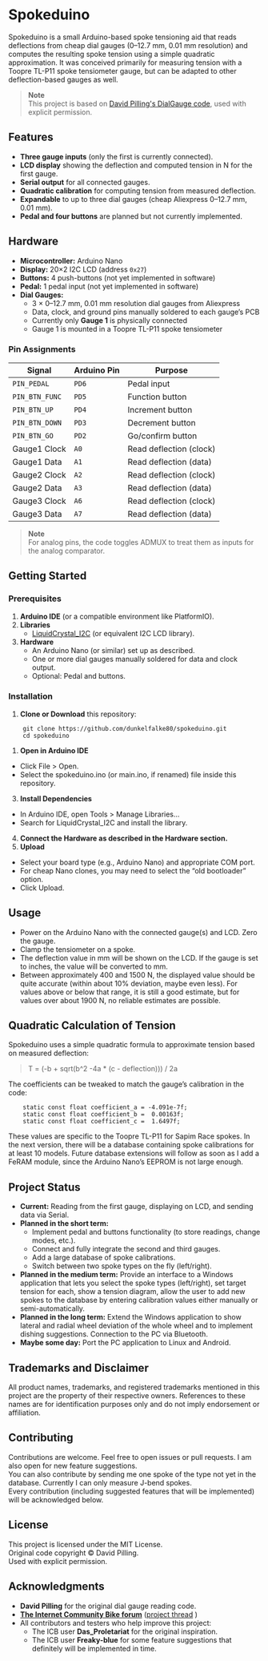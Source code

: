 # Spokeduino

Spokeduino is a small Arduino-based spoke tensioning aid that reads deflections from cheap dial gauges (0–12.7 mm, 0.01 mm resolution) and computes the resulting spoke tension using a simple quadratic approximation. It was conceived primarily for measuring tension with a Toopre TL-P11 spoke tensiometer gauge, but can be adapted to other deflection-based gauges as well.
  
> **Note**  
> This project is based on [David Pilling's DialGauge code](https://www.davidpilling.com/wiki/index.php/DialGauge), used with explicit permission.
  
## Features

* **Three gauge inputs** (only the first is currently connected).
* **LCD display** showing the deflection and computed tension in N for the first gauge.
* **Serial output** for all connected gauges.
* **Quadratic calibration** for computing tension from measured deflection.
* **Expandable** to up to three dial gauges (cheap Aliexpress 0–12.7 mm, 0.01 mm).
* **Pedal and four buttons** are planned but not currently implemented.
  
## Hardware

* **Microcontroller:** Arduino Nano  
* **Display:** 20×2 I2C LCD (address `0x27`)
* **Buttons:** 4 push-buttons (not yet implemented in software)
* **Pedal:** 1 pedal input (not yet implemented in software)
* **Dial Gauges:** 
  - 3 × 0–12.7 mm, 0.01 mm resolution dial gauges from Aliexpress
  - Data, clock, and ground pins manually soldered to each gauge’s PCB
  - Currently only **Gauge 1** is physically connected
  - Gauge 1 is mounted in a Toopre TL-P11 spoke tensiometer
  
### Pin Assignments

| **Signal**    | **Arduino Pin** | **Purpose**         |
|---------------|-----------------|---------------------|
| `PIN_PEDAL`   | `PD6`           | Pedal input         |
| `PIN_BTN_FUNC`| `PD5`           | Function button     |
| `PIN_BTN_UP`  | `PD4`           | Increment button    |
| `PIN_BTN_DOWN`| `PD3`           | Decrement button    |
| `PIN_BTN_GO`  | `PD2`           | Go/confirm button   |
| Gauge1 Clock  | `A0`            | Read deflection (clock)  |
| Gauge1 Data   | `A1`            | Read deflection (data)   |
| Gauge2 Clock  | `A2`            | Read deflection (clock)  |
| Gauge2 Data   | `A3`            | Read deflection (data)   |
| Gauge3 Clock  | `A6`            | Read deflection (clock)  |
| Gauge3 Data   | `A7`            | Read deflection (data)   |

> **Note**  
> For analog pins, the code toggles ADMUX to treat them as inputs for the analog comparator.

## Getting Started

### Prerequisites

1. **Arduino IDE** (or a compatible environment like PlatformIO).
2. **Libraries**  
   - [LiquidCrystal_I2C](https://github.com/fdebrabander/Arduino-LiquidCrystal-I2C-library) (or equivalent I2C LCD library).
3. **Hardware**  
   - An Arduino Nano (or similar) set up as described.
   - One or more dial gauges manually soldered for data and clock output.
   - Optional: Pedal and buttons.
  
### Installation

1. **Clone or Download** this repository:   
```
    git clone https://github.com/dunkelfalke80/spokeduino.git
    cd spokeduino
```    
1. **Open in Arduino IDE**
  - Click File > Open.
  - Select the spokeduino.ino (or main.ino, if renamed) file inside this repository.
3. **Install Dependencies**
  - In Arduino IDE, open Tools > Manage Libraries…
  - Search for LiquidCrystal_I2C and install the library.
4. **Connect the Hardware as described in the Hardware section.**
5. **Upload**
  - Select your board type (e.g., Arduino Nano) and appropriate COM port.
  - For cheap Nano clones, you may need to select the “old bootloader” option.
  - Click Upload.

## Usage
- Power on the Arduino Nano with the connected gauge(s) and LCD. Zero the gauge.
- Clamp the tensiometer on a spoke.
- The deflection value in mm will be shown on the LCD. If the gauge is set to inches, the value will be converted to mm.
- Between approximately 400 and 1500 N, the displayed value should be quite accurate (within about 10% deviation, maybe even less). For values above or below that range, it is still a good estimate, but for values over about 1900 N, no reliable estimates are possible.

## Quadratic Calculation of Tension
Spokeduino uses a simple quadratic formula to approximate tension based on measured deflection:
> T = (-b + sqrt(b^2 -4a * (c - deflection))) / 2a

The coefficients can be tweaked to match the gauge’s calibration in the code:
```
    static const float coefficient_a = -4.091e-7f;
    static const float coefficient_b =  0.00163f;
    static const float coefficient_c =  1.6497f;
```
These values are specific to the Toopre TL-P11 for Sapim Race spokes. In the next version, there will be a database containing spoke calibrations for at least 10 models. Future database extensions will follow as soon as I add a FeRAM module, since the Arduino Nano’s EEPROM is not large enough.

## Project Status
* **Current:** Reading from the first gauge, displaying on LCD, and sending data via Serial.
* **Planned in the short term:**
  - Implement pedal and buttons functionality (to store readings, change modes, etc.).
  - Connect and fully integrate the second and third gauges.
  - Add a large database of spoke calibrations.
  - Switch between two spoke types on the fly (left/right).
* **Planned in the medium term:** Provide an interface to a Windows application that lets you select the spoke types (left/right), set target tension for each, show a tension diagram, allow the user to add new spokes to the database by entering calibration values either manually or semi-automatically.
* **Planned in the long term:** Extend the Windows application to show lateral and radial wheel deviation of the whole wheel and to implement dishing suggestions. Connection to the PC via Bluetooth.
* **Maybe some day:** Port the PC application to Linux and Android.

## Trademarks and Disclaimer
All product names, trademarks, and registered trademarks mentioned in this project are the property of their respective owners. References to these names are for identification purposes only and do not imply endorsement or affiliation.

## Contributing
Contributions are welcome. Feel free to open issues or pull requests. I am also open for new feature suggestions.  
You can also contribute by sending me one spoke of the type not yet in the database. Currently I can only measure J-bend spokes.  
Every contribution (including suggested features that will be implemented) will be acknowledged below.

## License
This project is licensed under the MIT License.  
Original code copyright © David Pilling.  
Used with explicit permission.  

## Acknowledgments
* **David Pilling** for the original dial gauge reading code.
* [**The Internet Community Bike forum**](https://www.mtb-news.de) ([project thread](https://www.mtb-news.de/forum/t/softwareunterstutzter-laufradbau-mit-gunstigen-bauteilen-von-aliexpress.993827/) )
* All contributors and testers who help improve this project:
  - The ICB user **Das_Proletariat** for the original inspiration.
  - The ICB user **Freaky-blue** for some feature suggestions that definitely will be implemented in time.

